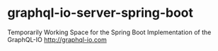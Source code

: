 # graphql-io-server-spring-boot

Temporarily Working Space for the Spring Boot Implementation of the GraphQL-IO http://graphql-io.com
